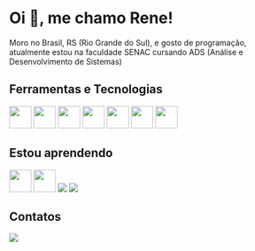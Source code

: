 # Oi 👋, me chamo Rene! 
Moro no Brasil, RS (Rio Grande do Sul), e gosto de programação, atualmente estou na faculdade SENAC cursando ADS (Análise e Desenvolvimento de Sistemas)

## Ferramentas e Tecnologias
<div>
  <img src="https://cdn.jsdelivr.net/gh/devicons/devicon@latest/icons/html5/html5-plain-wordmark.svg" width="40" height="40"/>   
  <img src="https://cdn.jsdelivr.net/gh/devicons/devicon@latest/icons/javascript/javascript-original.svg" width="40" height="40"/>
  <img src="https://cdn.jsdelivr.net/gh/devicons/devicon@latest/icons/nodejs/nodejs-original-wordmark.svg" width="40" height="40"/>
  <img src="https://cdn.jsdelivr.net/gh/devicons/devicon@latest/icons/typescript/typescript-original.svg" width="40" height="40"/>
  <img src="https://cdn.jsdelivr.net/gh/devicons/devicon@latest/icons/react/react-original-wordmark.svg" width="40" height="40"/>
  <img src="https://cdn.jsdelivr.net/gh/devicons/devicon@latest/icons/nextjs/nextjs-original-wordmark.svg" width="40" height="40"/>   
  <img src="https://cdn.jsdelivr.net/gh/devicons/devicon@latest/icons/python/python-original-wordmark.svg" width="40" height="40"/>
</div>


## Estou aprendendo
<div>
  <img src="https://cdn.jsdelivr.net/gh/devicons/devicon@latest/icons/dart/dart-original-wordmark.svg" width="40" height="40"/>
  <img src="https://cdn.jsdelivr.net/gh/devicons/devicon@latest/icons/flutter/flutter-original.svg" width="40" height="40"/>
  <img src="https://cdn.jsdelivr.net/gh/devicons/devicon@latest/icons/c/c-original.svg" />
  <img src="https://cdn.jsdelivr.net/gh/devicons/devicon@latest/icons/cplusplus/cplusplus-original.svg" />
</div>


## Contatos
<a href="https://www.linkedin.com/in/rene-souza-b82626277/" target="_blank" rel="noopener noreferrer"><img src="https://img.shields.io/badge/LinkedIn-0077B5?style=for-the-badge&logo=linkedin&logoColor=white"/></a>
          
<!--
**ReneArthur/ReneArthur** is a ✨ _special_ ✨ repository because its `README.md` (this file) appears on your GitHub profile.

Here are some ideas to get you started:

- 🔭 I’m currently working on ...
- 🌱 I’m currently learning ...
- 👯 I’m looking to collaborate on ...
- 🤔 I’m looking for help with ...
- 💬 Ask me about ...
- 📫 How to reach me: ...
- 😄 Pronouns: ...
- ⚡ Fun fact: ...
-->

